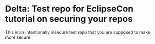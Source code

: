# Delta: Test repo for EclipseCon tutorial on securing your repos

This is an intentionally insecure test repo that you are supposed to make more secure.
